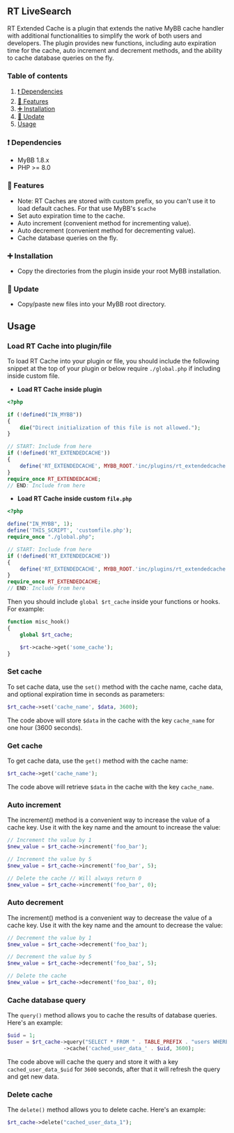 ## RT LiveSearch
RT Extended Cache is a plugin that extends the native MyBB cache handler with additional functionalities to simplify the work of both users and developers. The plugin provides new functions, including auto expiration time for the cache, auto increment and decrement methods, and the ability to cache database queries on the fly.

### Table of contents

1. [❗ Dependencies](#-dependencies)
2. [📃 Features](#-features)
3. [➕ Installation](#-installation)
4. [🔼 Update](#-update)
5. [Usage](#load-rt-cache-into-pluginfile)

### ❗ Dependencies
- MyBB 1.8.x
- PHP >= 8.0

### 📃 Features
- Note: RT Caches are stored with custom prefix, so you can't use it to load default caches. For that use MyBB's `$cache`
- Set auto expiration time to the cache.
- Auto increment (convenient method for incrementing value).
- Auto decrement (convenient method for decrementing value).
- Cache database queries on the fly.

### ➕ Installation
- Copy the directories from the plugin inside your root MyBB installation.

### 🔼 Update
- Copy/paste new files into your MyBB root directory.

## Usage

### Load RT Cache into plugin/file
To load RT Cache into your plugin or file, you should include the following snippet at the top of your plugin or below require `./global.php` if including inside custom file.

- **Load RT Cache inside plugin**
```php
<?php

if (!defined("IN_MYBB"))
{
    die("Direct initialization of this file is not allowed.");
}

// START: Include from here
if (!defined('RT_EXTENDEDCACHE'))
{
    define('RT_EXTENDEDCACHE', MYBB_ROOT.'inc/plugins/rt_extendedcache.php');
}
require_once RT_EXTENDEDCACHE;
// END: Include from here
```
- **Load RT Cache inside custom `file.php`**
```php
<?php

define("IN_MYBB", 1);
define('THIS_SCRIPT', 'customfile.php');
require_once "./global.php";

// START: Include from here
if (!defined('RT_EXTENDEDCACHE'))
{
    define('RT_EXTENDEDCACHE', MYBB_ROOT.'inc/plugins/rt_extendedcache.php');
}
require_once RT_EXTENDEDCACHE;
// END: Include from here
```

Then you should include `global $rt_cache` inside your functions or hooks. For example:

```php
function misc_hook()
{
    global $rt_cache;

    $rt->cache->get('some_cache');
}
```

### Set cache
To set cache data, use the `set()` method with the cache name, cache data, and optional expiration time in seconds as parameters:

```php
$rt_cache->set('cache_name', $data, 3600);
```
The code above will store `$data` in the cache with the key `cache_name` for one hour (3600 seconds).

### Get cache
To get cache data, use the `get()` method with the cache name:

```php
$rt_cache->get('cache_name');
```
The code above will retrieve `$data` in the cache with the key `cache_name`.

### Auto increment
The increment() method is a convenient way to increase the value of a cache key. Use it with the key name and the amount to increase the value:
```php
// Increment the value by 1
$new_value = $rt_cache->increment('foo_bar');

// Increment the value by 5
$new_value = $rt_cache->increment('foo_bar', 5);

// Delete the cache // Will always return 0
$new_value = $rt_cache->increment('foo_bar', 0);
```

### Auto decrement
The increment() method is a convenient way to decrease the value of a cache key. Use it with the key name and the amount to decrease the value:
```php
// Decrement the value by 1
$new_value = $rt_cache->decrement('foo_baz');

// Decrement the value by 5
$new_value = $rt_cache->decrement('foo_baz', 5);

// Delete the cache
$new_value = $rt_cache->decrement('foo_baz', 0);
```

### Cache database query
The `query()` method allows you to cache the results of database queries. Here's an example:

```php
$uid = 1;
$user = $rt_cache->query("SELECT * FROM " . TABLE_PREFIX . "users WHERE uid = '{$db->escape_string($uid)}'")
                  ->cache('cached_user_data_' . $uid, 3600);
```
The code above will cache the query and store it with a key `cached_user_data_$uid` for `3600` seconds, after that it will refresh the query and get new data.

### Delete cache
The `delete()` method allows you to delete cache. Here's an example:

```php
$rt_cache->delete("cached_user_data_1");
```